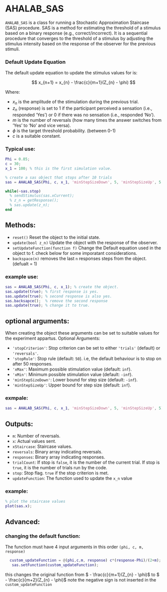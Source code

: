 # AHALAB_SAS

`AHALAB_SAS` is a class for running a Stochastic Approximation Staircase (SAS) procedure. SAS is a method for estimating the threshold of a stimulus based on a binary response (e.g., correct/incorrect). It is a sequential procedure that converges to the threshold of a stimulus by adjusting the stimulus intensity based on the response of the observer for the previous stimuli.

### Default Update Equation

The default update equation to update the stimulus values for is:

$$ x_{n+1} =  x_{n} - \frac{c}{m+1}(Z_{n} - \phi) $$

Where:
- $`x_{n}`$ is the amplitude of the stimulation during the previous trial.
- $`z_{n}`$ (response) is set to 1 if the participant perceived a sensation (i.e., responded ‘Yes’) or 0 if there was no sensation (i.e., responded ‘No’).
- $`m`$ is the number of reversals (how many times the answer switches from ‘Yes’ to ‘No’ and vice versa).
- $`\phi`$ is the target threshold probability. (between 0-1)
- $`c`$ is a suitable constant.

### Typical use:
```matlab
Phi = 0.85;
c = 30;
x_1 = 100; % this is the first simulation value. 

% create a sas object that stops after 10 trials 
sas = AHALAB_SAS(Phi, c, x_1, 'minStepSizeDown', 5, 'minStepSizeUp', 5,'stopCriterion','trials','stopRule',10);

while(~sas.stop)
  % sendStimulus(sas.xCurrent);
  % z_n = getResponse();
  % sas.update(z_n);
end
```

## Methods:

- `reset()` Reset the object to the initial state.
- `update(bool z_n)` Update the object with the response of the observer.
- `setUpdateFunction(function f)` Change the Default equation used in the object to f. check below for some imporatant considerations.
- `backspace(n)` removes the last `n` responses steps from the object. (defualt = 1)
  
### example use:
```matlab
sas = AHALAB_SAS(Phi, c, x_1); % create the object.
sas.update(true); % first response is yes.
sas.update(true); % second response is also yes.
sas.backsapce();  % remove the second response
sas.update(true); % change it to true.
```

## optional arguments:
When creating the object these arguments can be set to suitable values for the experiment appartus.
Optional Arguments:
- `'stopCriterion'`: Stop criterion can be set to either `'trials'` (default) or `'reversals'`.
- `'stopRule'`: Stop rule (default: `50`). i.e, the default behaviour is to stop on after 50 responses.
- `'xMax'`: Maximum possible stimulation value (default: `inf`).
- `'xMin'`: Minimum possible stimulation value (default: `-inf`).
- `'minStepSizeDown'`: Lower bound for step size (default: `-inf`).
- `'minStepSizeUp'`: Upper bound for step size (default: `inf`).
### exmpale:

```matlab
sas = AHALAB_SAS(Phi, c, x_1, 'minStepSizeDown', 5, 'minStepSizeUp', 5);
```

## Outputs:
- `m`: Number of reversals.
- `x`: Actual values sent.
- `xStaircase`: Staircase values.
- `reversals`: Binary array indicating reversals.
- `responses`: Binary array indicating responses.
- `trialCount`: If stop is `false`, it is the number of the current trial. If stop is `true`, it is the number of trials run by the code.
- `stop`: Stop flag. `true` if the stop criterion is met.
- `updateFunction`: The function used to update the `x_n` value
### example:
```matlab
% plot the staircase values
plot(sas.x);
```
## Advanced:
### changing the default function:
The function must have 4 input arguments in this order `(phi, c, m, response)` 
```matlab
  custom_updateFunction = @(phi,c,m, response) c*(response-Phi)/(2+m);
   sas.setFunction(custom_updateFunction);
```
this changes the original function from $` - \frac{c}{m+1}(Z_{n} - \phi)`$ to $` - \frac{c}{m+2}(Z_{n} - \phi)`$ note the negative sign is not inserted in the `custom_updateFunction`
